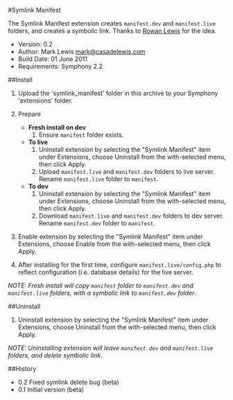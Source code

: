 #Symlink Manifest

The Symlink Manifest extension creates `manifest.dev` and `manifest.live` folders, and creates a symbolic link. Thanks to [Rowan Lewis](http://rowanlewis.com/using-git-and-symphony-cms) for the idea.

- Version: 0.2
- Author: Mark Lewis <mark@casadelewis.com>
- Build Date: 01 June 2011
- Requirements: Symphony 2.2

##Install

1. Upload the 'symlink_manifest' folder in this archive to your Symphony
   'extensions' folder.
2. Prepare
    - **Fresh install on dev**
        1. Ensure `manifest` folder exists.
    - **To live**
        1. Uninstall extension by selecting the "Symlink Manifest" item under Extensions, choose Uninstall from the with-selected menu, then click Apply.
        2. Upload `manifest.live` and `manifest.dev` folders to live server. Rename `manifest.live` folder to `manifest`.
    - **To dev**
        1. Uninstall extension by selecting the "Symlink Manifest" item under Extensions, choose Uninstall from the with-selected menu, then click Apply.
        2. Download `manifest.live` and `manifest.dev` folders to dev server. Rename `manifest.dev` folder to `manifest`.
3. Enable extension by selecting the "Symlink Manifest" item under Extensions, choose Enable
   from the with-selected menu, then click Apply.
	 
4. After installing for the first time, configure `manifest.live/config.php` to reflect configuration (i.e. database details) for the live server.

*NOTE: Fresh install will copy `manifest` folder to `manifest.dev` and `manifest.live` folders, with a symbolic link to `manifest.dev` folder*.

##Uninstall

1. Uninstall extension by selecting the "Symlink Manifest" item under Extensions, choose Uninstall from the with-selected menu, then click Apply.

*NOTE: Uninstalling extension will leave `manifest.dev` and `manifest.live` folders, and delete symbolic link*.

##History

- 0.2 Fixed symlink delete bug (beta)
- 0.1 Initial version (beta)